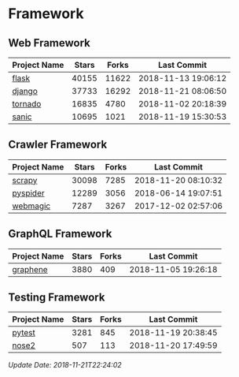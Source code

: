 # Framework

## Web Framework

| Project Name | Stars | Forks | Last Commit |
| ------------ | ----- | ----- | ----------- |
| [flask](https://github.com/pallets/flask) | 40155 | 11622 | 2018-11-13 19:06:12 |
| [django](https://github.com/django/django) | 37733 | 16292 | 2018-11-21 08:06:50 |
| [tornado](https://github.com/tornadoweb/tornado) | 16835 | 4780 | 2018-11-02 20:18:39 |
| [sanic](https://github.com/huge-success/sanic) | 10695 | 1021 | 2018-11-19 15:30:53 |

## Crawler Framework

| Project Name | Stars | Forks | Last Commit |
| ------------ | ----- | ----- | ----------- |
| [scrapy](https://github.com/scrapy/scrapy) | 30098 | 7285 | 2018-11-20 08:10:32 |
| [pyspider](https://github.com/binux/pyspider) | 12289 | 3056 | 2018-06-14 19:07:51 |
| [webmagic](https://github.com/code4craft/webmagic) | 7287 | 3267 | 2017-12-02 02:57:06 |

## GraphQL Framework

| Project Name | Stars | Forks | Last Commit |
| ------------ | ----- | ----- | ----------- |
| [graphene](https://github.com/graphql-python/graphene) | 3880 | 409 | 2018-11-05 19:26:18 |

## Testing Framework

| Project Name | Stars | Forks | Last Commit |
| ------------ | ----- | ----- | ----------- |
| [pytest](https://github.com/pytest-dev/pytest) | 3281 | 845 | 2018-11-19 20:38:45 |
| [nose2](https://github.com/nose-devs/nose2) | 507 | 113 | 2018-11-20 17:49:59 |

*Update Date: 2018-11-21T22:24:02*